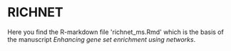 # RICHNET

Here you find the R-markdown file 'richnet_ms.Rmd' which is the basis of the manuscript _Enhancing gene set enrichment using networks_. 
